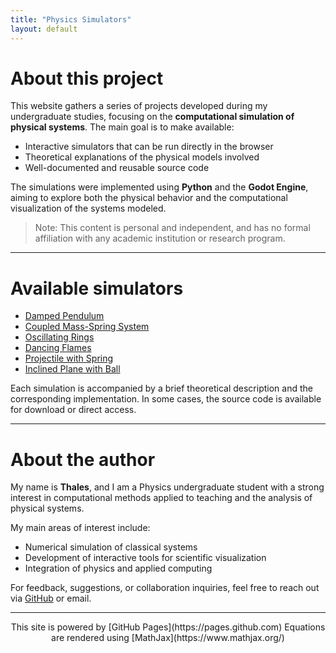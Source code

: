 ```yaml
---
title: "Physics Simulators"
layout: default
---
```


<!-- Enables MathJax -->
<script type="text/javascript" async
  src="https://cdn.jsdelivr.net/npm/mathjax@3/es5/tex-mml-chtml.js">
</script>

# About this project

This website gathers a series of projects developed during my undergraduate studies, focusing on the **computational simulation of physical systems**. The main goal is to make available:

- Interactive simulators that can be run directly in the browser  
- Theoretical explanations of the physical models involved  
- Well-documented and reusable source code

The simulations were implemented using **Python** and the **Godot Engine**, aiming to explore both the physical behavior and the computational visualization of the systems modeled.

> Note: This content is personal and independent, and has no formal affiliation with any academic institution or research program.

---

# Available simulators

- [Damped Pendulum](./simulators/damped_pendulum.html)  
- [Coupled Mass-Spring System](./simulators/coupled_springs.html)  
- [Oscillating Rings](./simulators/oscillating_rings.html)  
- [Dancing Flames](./simulators/dancing_flames.html)  
- [Projectile with Spring](./simulators/projectile_spring.html)  
- [Inclined Plane with Ball](./simulators/inclined_plane.html)

Each simulation is accompanied by a brief theoretical description and the corresponding implementation. In some cases, the source code is available for download or direct access.

---

# About the author

My name is **Thales**, and I am a Physics undergraduate student with a strong interest in computational methods applied to teaching and the analysis of physical systems.

My main areas of interest include:

- Numerical simulation of classical systems  
- Development of interactive tools for scientific visualization  
- Integration of physics and applied computing

For feedback, suggestions, or collaboration inquiries, feel free to reach out via [GitHub](https://github.com/seuusuario) or email.

---

<center>
This site is powered by [GitHub Pages](https://pages.github.com)  
Equations are rendered using [MathJax](https://www.mathjax.org/)
</center>
